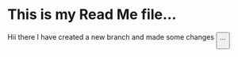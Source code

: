 # This is my Read Me file...

Hii there I have created a new branch and made some changes <button>...
